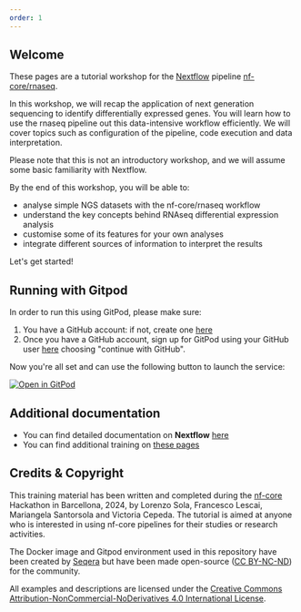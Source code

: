 ```yaml
---
order: 1
---
```


## Welcome

These pages are a tutorial workshop for the [Nextflow](https://www.nextflow.io) pipeline [nf-core/rnaseq](https://nf-co.re/rnaseq).

In this workshop, we will recap the application of next generation sequencing to identify differentially expressed genes. You will learn how to use the rnaseq pipeline out this data-intensive workflow efficiently. We will cover topics such as configuration of the pipeline, code execution and data interpretation.

Please note that this is not an introductory workshop, and we will assume some basic familiarity with Nextflow.

By the end of this workshop, you will be able to:

- analyse simple NGS datasets with the nf-core/rnaseq workflow
- understand the key concepts behind RNAseq differential expression analysis
- customise some of its features for your own analyses
- integrate different sources of information to interpret the results

Let's get started!

## Running with Gitpod

In order to run this using GitPod, please make sure:

1. You have a GitHub account: if not, create one [here](https://github.com/signup)
2. Once you have a GitHub account, sign up for GitPod using your GitHub user [here](https://gitpod.io/login/) choosing "continue with GitHub".

Now you're all set and can use the following button to launch the service:

[![Open in GitPod](https://img.shields.io/badge/Gitpod-%20Open%20in%20Gitpod-908a85?logo=gitpod)](https://gitpod.io/#https://github.com/lescai-teaching/rnaseq-tutorial)

## Additional documentation

- You can find detailed documentation on **Nextflow** [here](https://www.nextflow.io/docs/latest/)
- You can find additional training on [these pages](https://training.nextflow.io)

## Credits & Copyright

This training material has been written and completed during the [nf-core](https://nf-co.re) Hackathon in Barcellona, 2024, by Lorenzo Sola, Francesco Lescai, Mariangela Santorsola and Victoria Cepeda. The tutorial is aimed at anyone who is interested in using nf-core pipelines for their studies or research activities.

The Docker image and Gitpod environment used in this repository have been created by [Seqera](https://seqera.io) but have been made open-source ([CC BY-NC-ND](https://creativecommons.org/licenses/by-nc-nd/4.0/)) for the community.

All examples and descriptions are licensed under the [Creative Commons Attribution-NonCommercial-NoDerivatives 4.0 International License](http://creativecommons.org/licenses/by-nc-nd/4.0/).
